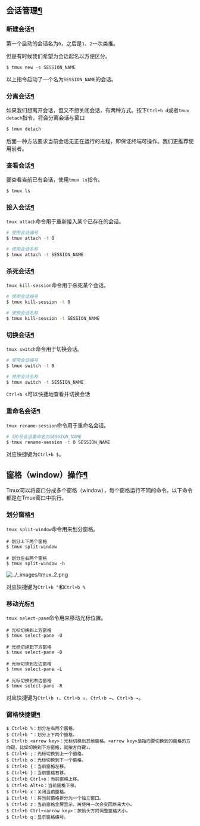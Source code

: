 ## 会话管理[¶](https://docs.hpc.sjtu.edu.cn/login/tmux.html#id7)

### 新建会话[¶](https://docs.hpc.sjtu.edu.cn/login/tmux.html#id8)

第一个启动的会话名为`0`，之后是`1`、`2`一次类推。

但是有时候我们希望为会话起名以方便区分。

```shell
$ tmux new -s SESSION_NAME
```

以上指令启动了一个名为`SESSION_NAME`的会话。

### 分离会话[¶](https://docs.hpc.sjtu.edu.cn/login/tmux.html#id9)

如果我们想离开会话，但又不想关闭会话，有两种方式。按下`Ctrl+b d`或者`tmux detach`指令，将会分离会话与窗口

```sh
$ tmux detach
```

后面一种方法要求当前会话无正在运行的进程，即保证终端可操作。我们更推荐使用前者。

### 查看会话[¶](https://docs.hpc.sjtu.edu.cn/login/tmux.html#id10)

要查看当前已有会话，使用`tmux ls`指令。

```sh
$ tmux ls
```

### 接入会话[¶](https://docs.hpc.sjtu.edu.cn/login/tmux.html#id11)

`tmux attach`命令用于重新接入某个已存在的会话。

```sh
# 使用会话编号
$ tmux attach -t 0

# 使用会话名称
$ tmux attach -t SESSION_NAME
```

### 杀死会话[¶](https://docs.hpc.sjtu.edu.cn/login/tmux.html#id12)

`tmux kill-session`命令用于杀死某个会话。

```sh
# 使用会话编号
$ tmux kill-session -t 0

# 使用会话名称
$ tmux kill-session -t SESSION_NAME
```

### 切换会话[¶](https://docs.hpc.sjtu.edu.cn/login/tmux.html#id13)

`tmux switch`命令用于切换会话。

```sh
# 使用会话编号
$ tmux switch -t 0

# 使用会话名称
$ tmux switch -t SESSION_NAME
```

`Ctrl+b s`可以快捷地查看并切换会话

### 重命名会话[¶](https://docs.hpc.sjtu.edu.cn/login/tmux.html#id14)

`tmux rename-session`命令用于重命名会话。

```sh
# 将0号会话重命名为SESSION_NAME
$ tmux rename-session -t 0 SESSION_NAME
```

对应快捷键为`Ctrl+b $`。

## 窗格（window）操作[¶](https://docs.hpc.sjtu.edu.cn/login/tmux.html#window)

Tmux可以将窗口分成多个窗格（window），每个窗格运行不同的命令。以下命令都是在Tmux窗口中执行。

### 划分窗格[¶](https://docs.hpc.sjtu.edu.cn/login/tmux.html#id15)

`tmux split-window`命令用来划分窗格。

```shell
# 划分上下两个窗格
$ tmux split-window

# 划分左右两个窗格
$ tmux split-window -h
```

![../_images/tmux_2.png](https://docs.hpc.sjtu.edu.cn/_images/tmux_2.png)

对应快捷键为`Ctrl+b "`和`Ctrl+b %`

### 移动光标[¶](https://docs.hpc.sjtu.edu.cn/login/tmux.html#id16)

`tmux select-pane`命令用来移动光标位置。

```shell
# 光标切换到上方窗格
$ tmux select-pane -U

# 光标切换到下方窗格
$ tmux select-pane -D

# 光标切换到左边窗格
$ tmux select-pane -L

# 光标切换到右边窗格
$ tmux select-pane -R
```

对应快捷键为`Ctrl+b ↑`、`Ctrl+b ↓`、`Ctrl+b ←`、`Ctrl+b →`。

### 窗格快捷键[¶](https://docs.hpc.sjtu.edu.cn/login/tmux.html#id17)

```shell
$ Ctrl+b %：划分左右两个窗格。
$ Ctrl+b "：划分上下两个窗格。
$ Ctrl+b <arrow key>：光标切换到其他窗格。<arrow key>是指向要切换到的窗格的方向键，比如切换到下方窗格，就按方向键↓。
$ Ctrl+b ;：光标切换到上一个窗格。
$ Ctrl+b o：光标切换到下一个窗格。
$ Ctrl+b {：当前窗格左移。
$ Ctrl+b }：当前窗格右移。
$ Ctrl+b Ctrl+o：当前窗格上移。
$ Ctrl+b Alt+o：当前窗格下移。
$ Ctrl+b x：关闭当前窗格。
$ Ctrl+b !：将当前窗格拆分为一个独立窗口。
$ Ctrl+b z：当前窗格全屏显示，再使用一次会变回原来大小。
$ Ctrl+b Ctrl+<arrow key>：按箭头方向调整窗格大小。
$ Ctrl+b q：显示窗格编号。
```